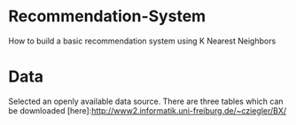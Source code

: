 # Recommendation-System
How to build a basic recommendation system using K Nearest Neighbors

# Data
Selected an openly available data source. There are three tables which can be downloaded [here]:http://www2.informatik.uni-freiburg.de/~cziegler/BX/


